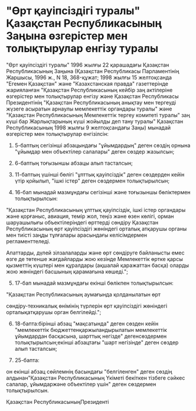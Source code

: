 # "Өрт қауіпсіздігі туралы" Қазақстан Республикасының Заңына өзгерістер мен толықтырулар енгізу туралы

"Өрт қауіпсіздігі туралы" 1996 жылғы 22 қарашадағы Қазақстан Республикасының Заңына (Қазақстан Республикасы Парламентінің Жаршысы, 1996 ж., N 18, 368-құжат; 1998 жылғы 15 желтоқсанда "Егемен Қазақстан" және "Казахстанская правда" газеттерінде жарияланған "Қазақстан Республикасының кейбір заң актілеріне өзгерістер мен толықтырулар енгізу және Қазақстан Республикасы Президентінің "Қазақстан Республикасының анықтау мен тергеуді жүзеге асыратын арнаулы мемлекеттік органдары туралы" және "Қазақстан Республикасының Мемлекеттік тергеу комитеті туралы" заң күші бар Жарлықтарының күші жойылды деп тану туралы" Қазақстан Республикасының 1998 жылғы 9 желтоқсандағы Заңы) мынадай өзгерістер мен толықтырулар енгізілсін:

1) 5-баптың сегізінші абзацындағы "ұйымдардың" деген сөздің орнына "ұйымдар мен объектілер салалары" деген сөздер жазылсын;

2) 6-баптың тоғызыншы абзацы алып тасталсын;

3) 11-баптың үшінші бөлігі "ұлттық қауіпсіздік" деген сөздерден кейін үтір қойылып, "ішкі істер" деген сөздермен толықтырылсын;

4) 16-бап мынадай мазмұндағы сегізінші және тоғызыншы бөліктермен толықтырылсын:

"Қазақстан Республикасының ұлттық қауіпсіздік, ішкі істер органдары және қорғаныс, авиация, темір жол, теңіз және өзен көлігі, орман шаруашылығы объектілеріндегі өрттерді сөндіру Қазақстан Республикасының өрт қауіпсіздігі жөніндегі орталық атқарушы органы мен тиісті заңды тұлғалары арасындағы келісімдермен регламенттеледі.

Апаттарды, дүлей зілзалаларды және өрт сөндіруге байланысты емес өзге де төтенше жағдайларды жою кезінде Мемлекеттік өртке қарсы қызметтің күштері мен құралдары (ақшалай қаражаттан басқа) оларды жою жөніндегі басшының қарамағына көшеді.";

5) 17-бап мынадай мазмұндағы екінші бөлікпен толықтырылсын:

"Қазақстан Республикасының аумағында қолданылатын өрт

сөндіру-техникалық өнімінің түрлерін өрт қауіпсіздігі жөніндегі орталықатқарушы орган белгілейді.";

6) 18-бапта:бірінші абзац "мақсатында" деген сөзден кейін "мемлекеттік бюджеттенқаржыландырылатын мемлекеттік ұйымдардан басқасына, шарттық негізде" дегенсөздермен толықтырылсын;екінші абзацтағы "шарт негізінде" деген сөздер алып тасталсын;

7) 25-бапта:

он екінші абзац сөйлемнің басындағы "белгіленген" деген сөздің алдынан"Қазақстан Республикасының Үкіметі бекіткен тізбеге сәйкес салалар, ұйымдаржәне объектілер үшін" деген сөздермен толықтырылсын.

Қазақстан РеспубликасыныңПрезиденті

